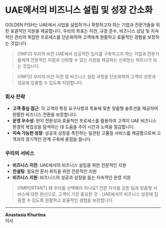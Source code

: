 # UAE에서의 비즈니스 설립 및 성장 간소화

GOLDEN FISH는 UAE에서 사업을 설립하거나 확장하고자 하는 기업과 전문가들을 위한 포괄적인 지원을 제공합니다. 우리의 목표는 이전, 규정 준수, 비즈니스 상담 및 지속적인 관리의 복잡한 프로세스를 단순화하여 고객에게 원활하고 효율적인 경험을 보장하는 것입니다.

> [!INFO] 우리의 비전
> UAE에서 성공적인 입지를 구축하고자 하는 기업과 전문가들에게 전문적인 지침과 신뢰할 수 있는 지원을 제공하는 신뢰받는 파트너가 되는 것입니다.

> [!INFO] 우리의 미션
> 이전 및 비즈니스 설립 과정을 단순화하여 고객이 성장과 성공에 집중할 수 있도록 지원합니다.

### 회사 전략

- **고객 중심 접근**: 각 고객의 특정 요구사항과 목표에 맞춘 맞춤형 솔루션을 제공하여 원활한 비즈니스 전환을 보장합니다.
- **운영 우수성**: 현지 전문성과 효율적인 프로세스를 활용하여 고객이 UAE 비즈니스 환경의 복잡성을 탐색하는 데 도움을 주어 시간과 노력을 절감합니다.
- **지속 가능한 성장**: 성공과 성장을 촉진하는 일관된 고품질 서비스를 제공함으로써 고객과의 장기적인 관계 구축에 중점을 둡니다.

### 우리의 서비스

- **비즈니스 이전**: UAE에서의 비즈니스 설립을 위한 전문적인 지원
- **컨설팅**: 필요한 문서 취득을 위한 전문적인 지원
- **비즈니스 지원**: 비즈니스의 성공과 성장을 돕는 지속적인 운영 지원

> [!IMPORTANT] 왜 우리를 선택해야 하나요?
> 전문 지식을 갖춘 팀과 맞춤형 서비스에 대한 헌신으로, 고객이 가장 중요한 것 - UAE에서의 비즈니스 성장에 집중할 수 있도록 원활하고 효율적인 경험을 보장합니다.

---

**Anastasia Khurtina**  
이사
